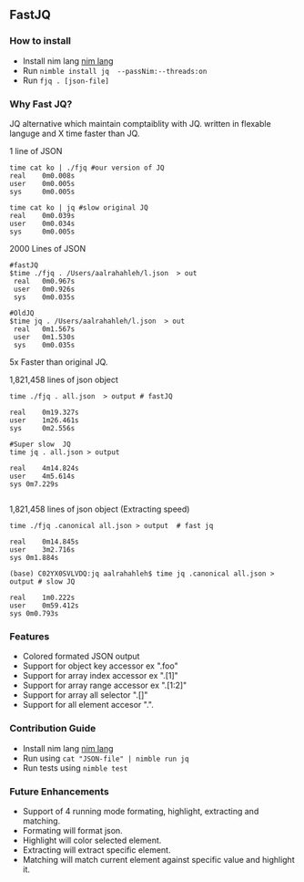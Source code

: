 ## FastJQ

### How to install 

- Install nim lang [nim lang](https://nim-lang.org/install.html)
- Run `nimble install jq  --passNim:--threads:on`
- Run `fjq . [json-file]`

### Why Fast JQ?
JQ alternative which maintain comptaiblity with JQ. written in flexable languge and X time faster than JQ.

1 line of JSON
```
time cat ko | ./fjq #our version of JQ
real    0m0.008s
user    0m0.005s
sys     0m0.005s

time cat ko | jq #slow original JQ
real    0m0.039s
user    0m0.034s
sys     0m0.005s

```

2000 Lines of JSON
```
#fastJQ
$time ./fjq . /Users/aalrahahleh/l.json  > out
 real	0m0.967s
 user	0m0.926s
 sys	0m0.035s

#OldJQ
$time jq . /Users/aalrahahleh/l.json  > out
 real	0m1.567s
 user	0m1.530s
 sys	0m0.035s

```

5x Faster than original JQ.

1,821,458 lines of json object
```
time ./fjq . all.json  > output # fastJQ

real    0m19.327s
user    1m26.461s
sys     0m2.556s

#Super slow  JQ
time jq . all.json > output

real	4m14.824s
user	4m5.614s
sys	0m7.229s


```


1,821,458 lines of json object (Extracting speed)

```
time ./fjq .canonical all.json > output  # fast jq

real	0m14.845s
user	3m2.716s
sys	0m1.884s

(base) C02YX0SVLVDQ:jq aalrahahleh$ time jq .canonical all.json > output # slow JQ

real	1m0.222s
user	0m59.412s
sys	0m0.793s

```

### Features

- Colored formated JSON output
- Support for object key accessor ex ".foo"
- Support for array index accessor ex ".[1]"
- Support for array range accessor ex ".[1:2]"
- Support for array all selector ".[]"
- Support for all element accesor ".".

### Contribution Guide 

- Install nim lang [nim lang](https://nim-lang.org/install.html)
- Run using `cat "JSON-file" | nimble run jq`
- Run tests using `nimble test`

### Future Enhancements
- Support of 4 running mode formating, highlight, extracting and matching. 
- Formating  will format json.
- Highlight will color selected element. 
- Extracting  will extract specific element.
- Matching will match current element against specific value and highlight it.



  


